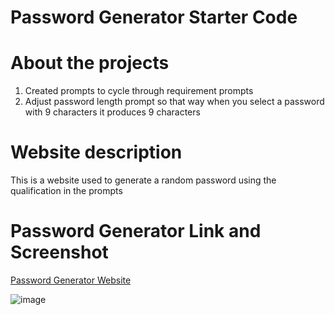 # Password Generator Starter Code

# About the projects
1. Created prompts to cycle through requirement prompts
2. Adjust password length prompt so that way when you select a password with 9 characters it produces 9 characters


# Website description
This is a website used to generate a random password using the qualification in the prompts

# Password Generator Link and Screenshot

[Password Generator Website](https://adwhitn.github.io/Password-Project/) 

![image](https://user-images.githubusercontent.com/85328844/126099388-338923db-4b6c-4c82-b915-62512231fd2f.png)
